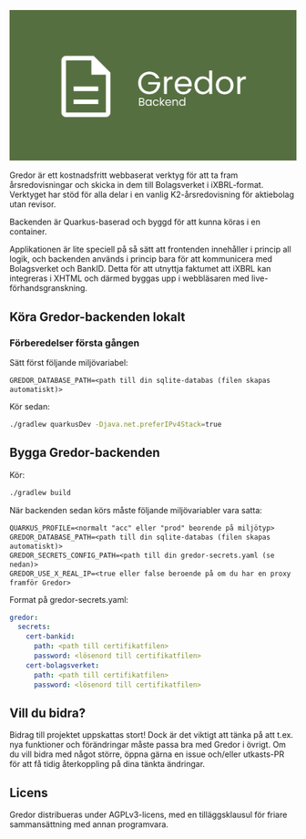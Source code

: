 ![Gredor backend](./assets/banner.png)

Gredor är ett kostnadsfritt webbaserat verktyg för att ta fram årsredovisningar
och skicka in dem till Bolagsverket i iXBRL-format. Verktyget har stöd för alla
delar i en vanlig K2-årsredovisning för aktiebolag utan revisor.

Backenden är Quarkus-baserad och byggd för att kunna köras i en container.

Applikationen är lite speciell på så sätt att frontenden innehåller i princip
all logik, och backenden används i princip bara för att kommunicera med
Bolagsverket och BankID. Detta för att utnyttja faktumet att iXBRL kan
integreras i XHTML och därmed byggas upp i webbläsaren med
live-förhandsgranskning.


## Köra Gredor-backenden lokalt

### Förberedelser första gången

Sätt först följande miljövariabel:

```
GREDOR_DATABASE_PATH=<path till din sqlite-databas (filen skapas automatiskt)>
```

Kör sedan:

```sh
./gradlew quarkusDev -Djava.net.preferIPv4Stack=true
```

## Bygga Gredor-backenden

Kör:

```sh
./gradlew build
```

När backenden sedan körs måste följande miljövariabler vara satta:

```
QUARKUS_PROFILE=<normalt "acc" eller "prod" beorende på miljötyp>
GREDOR_DATABASE_PATH=<path till din sqlite-databas (filen skapas automatiskt)>
GREDOR_SECRETS_CONFIG_PATH=<path till din gredor-secrets.yaml (se nedan)>
GREDOR_USE_X_REAL_IP=<true eller false beroende på om du har en proxy framför Gredor>
```

Format på gredor-secrets.yaml:

```yaml
gredor:
  secrets:
    cert-bankid:
      path: <path till certifikatfilen>
      password: <lösenord till certifikatfilen>
    cert-bolagsverket:
      path: <path till certifikatfilen>
      password: <lösenord till certifikatfilen>
```


## Vill du bidra?

Bidrag till projektet uppskattas stort! Dock är det viktigt att tänka på att
t.ex. nya funktioner och förändringar måste passa bra med Gredor i övrigt. Om du
vill bidra med något större, öppna gärna en issue och/eller utkasts-PR för att
få tidig återkoppling på dina tänkta ändringar.


## Licens

Gredor distribueras under AGPLv3-licens, med en tilläggsklausul för friare
sammansättning med annan programvara.
